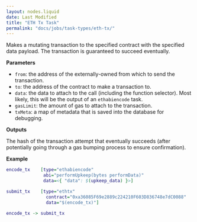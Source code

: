 ```yaml
---
layout: nodes.liquid
date: Last Modified
title: "ETH Tx Task"
permalink: "docs/jobs/task-types/eth-tx/"
---
```


Makes a mutating transaction to the specified contract with the specified data payload. The transaction is guaranteed to succeed eventually.

**Parameters**

- `from`: the address of the externally-owned from which to send the transaction.
- `to`: the address of the contract to make a transaction to.
- `data`: the data to attach to the call (including the function selector). Most likely, this will be the output of an `ethabiencode` task.
- `gasLimit`: the amount of gas to attach to the transaction.
- `txMeta`: a map of metadata that is saved into the database for debugging.

**Outputs**

The hash of the transaction attempt that eventually succeeds (after potentially going through a gas bumping process to ensure confirmation).

**Example**

```dot
encode_tx    [type="ethabiencode"
              abi="performUpkeep(bytes performData)"
              data=<{ "data": $(upkeep_data) }>]

submit_tx    [type="ethtx"
               contract="0xa36085F69e2889c224210F603D836748e7dC0088"
               data="$(encode_tx)"]

encode_tx -> submit_tx
```

